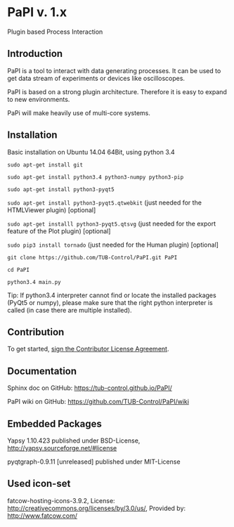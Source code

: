 PaPI v. 1.x
==================

Plugin based Process Interaction

Introduction
------
PaPI is a tool to interact with data generating processes. It can be used to get data stream of experiments or devices
like oscilloscopes.

PaPI is based on a strong plugin architecture. Therefore it is easy to expand to new environments.

PaPi will make heavily use of multi-core systems.

Installation
------
Basic installation on Ubuntu 14.04 64Bit, using python 3.4

`sudo apt-get install git`

`sudo apt-get install python3.4 python3-numpy python3-pip`

`sudo apt-get install python3-pyqt5`

`sudo apt-get install python3-pyqt5.qtwebkit` (just needed for the HTMLViewer plugin) [optional]

`sudo apt-get installl python3-pyqt5.qtsvg` (just needed for the export feature of the Plot plugin) [optional]

`sudo pip3 install tornado` (just needed for the Human plugin) [optional]

`git clone https://github.com/TUB-Control/PaPI.git PaPI`

`cd PaPI`

`python3.4 main.py`

Tip:
If python3.4 interpreter cannot find or locate the installed packages (PyQt5 or numpy), please make sure that the right
python interpreter is called (in case there are multiple installed).

Contribution
------

To get started, <a href="https://www.clahub.com/agreements/TUB-Control/PaPI">sign the Contributor License Agreement</a>.

Documentation
------

Sphinx doc on GitHub: https://tub-control.github.io/PaPI/

PaPI wiki on GitHub: https://github.com/TUB-Control/PaPI/wiki

Embedded Packages
------

Yapsy 1.10.423 published under BSD-License, http://yapsy.sourceforge.net/#license

pyqtgraph-0.9.11 [unreleased] published under MIT-License

Used icon-set
------

fatcow-hosting-icons-3.9.2, License: http://creativecommons.org/licenses/by/3.0/us/, Provided by: http://www.fatcow.com/
